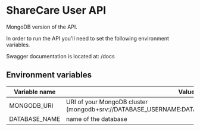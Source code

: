 # ShareCare User API

MongoDB version of the API.

In order to run the API you'll need to set the following environment variables.

Swagger documentation is located at: /docs

## Environment variables

| Variable name | Value |
| --- | --- |
|MONGODB_URI|URI of your MongoDB cluster (mongodb+srv://DATABASE_USERNAME:DATABASE_PASSWORD@DATABASE_HOST)|
|DATABASE_NAME|name of the database|
